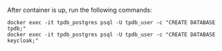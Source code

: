 


After container is up, run the following commands:
```
docker exec -it tpdb_postgres psql -U tpdb_user -c "CREATE DATABASE tpdb;"
docker exec -it tpdb_postgres psql -U tpdb_user -c "CREATE DATABASE keycloak;"

```